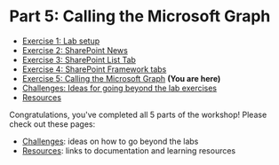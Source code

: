 # Part 5: Calling the Microsoft Graph

 * [Exercise 1: Lab setup](Part1.md)
 * [Exercise 2: SharePoint News](Part2.md)
 * [Exercise 3: SharePoint List Tab](Part3.md)
 * [Exercise 4: SharePoint Framework tabs](Part4.md)
 * [Exercise 5: Calling the Microsoft Graph](Part5.md) **(You are here)**
 * [Challenges: Ideas for going beyond the lab exercises](Challenges.md)
 * [Resources](Resources.md)














Congratulations, you've completed all 5 parts of the workshop! Please check out these pages:
 * [Challenges](Challenges.md): ideas on how to go beyond the labs
 * [Resources](Resourcs.md): links to documentation and learning resources
